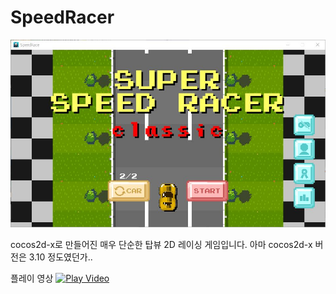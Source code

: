 # SpeedRacer
![Game Screenshot](./super_speed_racer_0.JPG)

cocos2d-x로 만들어진 매우 단순한 탑뷰 2D 레이싱 게임입니다.
아마 cocos2d-x 버전은 3.10 정도였던가..

플레이 영상
[![Play Video](http://img.youtube.com/vi/e_qOUbHl8iw/0.jpg)](https://www.youtube.com/watch?v=e_qOUbHl8iw)
